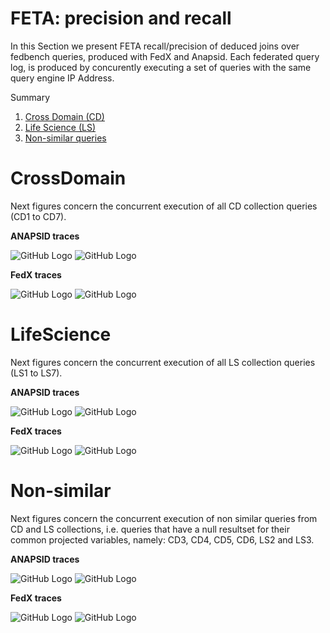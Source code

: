 # FETA: precision and recall

In this Section we present FETA recall/precision of deduced joins over fedbench queries, produced with FedX and Anapsid.
Each federated query log, is produced by concurently executing a set of queries with the same query engine IP Address.

Summary

1. [Cross Domain (CD)](https://github.com/coumbaya/feta/blob/master/fedbench_precision_recall.md#crossdomain)
2. [Life Science (LS)](https://github.com/coumbaya/feta/blob/master/fedbench_precision_recall.md#lifescience)
3. [Non-similar queries](https://github.com/coumbaya/feta/blob/master/fedbench_precision_recall.md#non-smilar)

# CrossDomain

Next figures concern the concurrent execution of all CD collection queries (CD1 to CD7).

**ANAPSID traces**

![GitHub Logo](https://github.com/coumbaya/feta/blob/master/execution_figures/ANAPSID_CD_pairJoins_precision_all_traces.jpeg)
![GitHub Logo](https://github.com/coumbaya/feta/blob/master/execution_figures/ANAPSID_CD_pairJoins_recall_all_mixages.jpeg)


**FedX traces**

![GitHub Logo](https://github.com/coumbaya/feta/blob/master/execution_figures/FEDX_CD_pairJoins_precision_all_mixages.jpeg)
![GitHub Logo](https://github.com/coumbaya/feta/blob/master/execution_figures/FEDX_CD_pairJoins_recall_all_mixages.jpeg)

# LifeScience

Next figures concern the concurrent execution of all LS collection queries (LS1 to LS7).

**ANAPSID traces**

![GitHub Logo](https://github.com/coumbaya/feta/blob/master/execution_figures/ANAPSID_LS_pairJoins_precision_all_traces.jpeg)
![GitHub Logo](https://github.com/coumbaya/feta/blob/master/execution_figures/ANAPSID_LS_pairJoins_recall_all_mixages.jpeg)


**FedX traces**

![GitHub Logo](https://github.com/coumbaya/feta/blob/master/execution_figures/FEDX_LS_pairJoins_precision_all_mixages.jpeg)
![GitHub Logo](https://github.com/coumbaya/feta/blob/master/execution_figures/FEDX_LS_pairJoins_recall_all_mixages.jpeg)

# Non-similar

Next figures concern the concurrent execution of non similar queries from CD and LS collections, i.e. queries that have a null resultset for their common projected variables, namely: CD3, CD4, CD5, CD6, LS2 and LS3.

**ANAPSID traces**

![GitHub Logo](https://github.com/coumbaya/feta/blob/master/execution_figures/ANAPSID_MX_pairJoins_precision_all_traces.jpeg)
![GitHub Logo](https://github.com/coumbaya/feta/blob/master/execution_figures/ANAPSID_MX_pairJoins_recall_all_mixages.jpeg)


**FedX traces**

![GitHub Logo](https://github.com/coumbaya/feta/blob/master/execution_figures/FEDX_MX_pairJoins_precision_all_mixages.jpeg)
![GitHub Logo](https://github.com/coumbaya/feta/blob/master/execution_figures/FEDX_MX_pairJoins_recall_all_mixages.jpeg)
